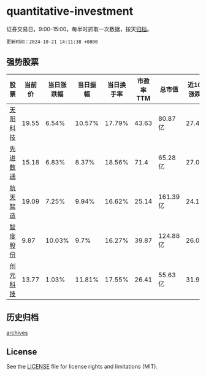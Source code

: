 # quantitative-investment

证券交易日，9:00-15:00，每半时抓取一次数据，按天[归档](archives)。

`更新时间：2024-10-21 14:11:38 +0800`

## 强势股票

|股票|当前价|当日涨跌幅|当日振幅|当日换手率|市盈率TTM|总市值|近10日涨跌幅|
|----|----|----|----|----|----|----|----|
|[天阳科技](https://xueqiu.com/S/SZ300872)|19.55|6.54%|10.57%|17.79%|43.63|80.87亿|27.44%|
|[先进数通](https://xueqiu.com/S/SZ300541)|15.18|6.83%|8.37%|18.56%|71.4|65.28亿|27.03%|
|[航天智造](https://xueqiu.com/S/SZ300446)|19.09|7.25%|9.94%|16.62%|25.14|161.39亿|24.12%|
|[智度股份](https://xueqiu.com/S/SZ000676)|9.87|10.03%|9.7%|16.27%|39.87|124.88亿|26.05%|
|[创元科技](https://xueqiu.com/S/SZ000551)|13.77|1.03%|11.81%|17.55%|26.41|55.63亿|31.9%|

## 历史归档

[archives](archives)

## License

See the [LICENSE](LICENSE) file for license rights and limitations (MIT).